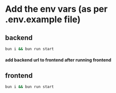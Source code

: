 # Add the env vars (as per .env.example file)


## backend
```bash
bun i && bun run start
```


#### add backend url to frontend after running frontend

## frontend
```bash
bun i && bun run start
```